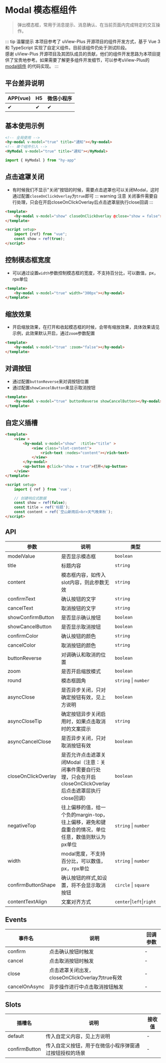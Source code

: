 # Modal 模态框组件
> 弹出模态框，常用于消息提示、消息确认、在当前页面内完成特定的交互操作。

::: tip 温馨提示
本项目参考了 uView-Plus 开源项目的组件开发方式，基于 Vue 3 和 TypeScript 实现了自定义组件。目前该组件仍处于测试阶段。<br>
感谢 uView-Plus 开源项目及其团队成员的贡献，他们的组件开发思路为本项目提供了宝贵地参考。如果需要了解更多组件开发细节，可以参考uView-Plus的 [modal组件](https://uiadmin.net/uview-plus/components/modal.html) 的代码实现。
:::

## 平台差异说明

| APP(vue) | H5 | 微信小程序 |
|-----|----|-------|
| ✔   | ✔  | ✔     |

## 基本使用示例

```html
<!-- 全局使用 -->
<hy-modal v-model="true" title="通知"></hy-modal>
<!-- 单个组件引入 -->
<HyModal v-model="true" title="通知"></HyModal>
```
```ts
import { HyModal } from "hy-app"
```

## 点击遮罩关闭
- 有时候我们不显示"关闭"按钮的时候，需要点击遮罩也可以关闭Modal，这时通过配置`closeOnClickOverlay`为`true`即可
::: warning 注意
关闭事件需要自行处理，只会在开启closeOnClickOverlay后点击遮罩层执行close回调
:::
```html
<template>
    <hy-modal v-model="show" closeOnClickOverlay @close="show = false"></hy-modal>
</template>

<script setup>
    import {ref} from "vue";
    const show = ref(true);
</script>
```

## 控制模态框宽度
- 可以通过设置`width`参数控制模态框的宽度，不支持百分比，可以数值，px，rpx单位
```html
<template>
    <hy-modal v-model="true" width="300px"></hy-modal>
</template>
```

## 缩放效果
- 开启缩放效果，在打开和收起模态框的时候，会带有缩放效果，具体效果请见示例，此效果默认开启，通过`zoom`参数配置
```html
<template>
    <hy-modal v-model="true" :zoom="false"></hy-modal>
</template>
```

## 对调按钮
- 通过配置`buttonReverse`来对调按钮位置
- 通过配置`showCancelButton`来显示取消按钮
```html
<template>
    <hy-modal v-model="true" buttonReverse showCancelButton></hy-modal>
</template>
```

## 自定义插槽

```html
<template>
    <view >
        <hy-modal v-model="show"  :title="title" >
            <view class="slot-content">
                <rich-text :nodes="content"></rich-text>
            </view>
        </hy-modal>
        <up-button @click="show = true">打开</up-button>
    </view>
</template>

<script setup>
    import { ref } from 'vue';

    // 创建响应式数据  
    const show = ref(false);
    const title = ref('标题');
    const content = ref(`空山新雨后<br>天气晚来秋`);
</script>
```

## API

| 参数                  | 说明                                                                     | 类型                        | 默认值    |
|---------------------|------------------------------------------------------------------------|---------------------------|--------|
| modelValue          | 是否显示模态框                                                                | `boolean`                 | false  |
| title               | 标题内容	                                                                  | `string`                  | -      |
| content             | 模态框内容，如传入slot内容，则此参数无效                                                 | `string`                  | -      |
| confirmText         | 确认按钮的文字                                                                | `string`                  | 确认     |
| cancelText          | 取消按钮的文字                                                                | `string`                  | 取消     |
| showConfirmButton   | 是否显示确认按钮                                                               | `boolean`                 | true   |
| showCancelButton    | 是否显示取消按钮                                                               | `boolean`                 | false  |
| confirmColor        | 确认按钮的颜色                                                                | `string`                  | -      |
| cancelColor         | 取消按钮的颜色                                                                | `string`                  | -      |
| buttonReverse       | 对调确认和取消的位置                                                             | `boolean`                 | false  |
| zoom                | 是否开启缩放模式                                                               | `boolean`                 | true   |
| round               | 模态框圆角                                                                  | `string` \| `number`      | 16     |
| asyncClose          | 是否异步关闭，只对确定按钮有效，见上方说明                                                  | `boolean`                 | false  |
| asyncCloseTip       | 确定按钮异步关闭启用时，如果点击取消时的文案提示                                               | `string`                  | -      |
| asyncCancelClose    | 是否异步关闭，只对取消按钮有效                                                        | `boolean`                 | false  |
| closeOnClickOverlay | 是否允许点击遮罩关闭Modal（注意：关闭事件需要自行处理，只会在开启closeOnClickOverlay后点击遮罩层执行close回调） | `boolean`                 | false  |
| negativeTop         | 往上偏移的值，给一个负的margin-top，往上偏移，避免和键盘重合的情况，单位任意，数值则默认为px单位                 | `string` \| `number`      | 0      |
| width               | modal宽度，不支持百分比，可以数值，px，rpx单位                                           | `string` \| `number`      | 650rpx |
| confirmButtonShape  | 确认按钮的样式,如设置，将不会显示取消按钮                                                  | `circle` \| `square`      | -      |
| contentTextAlign    | 文案对齐方式                                                                 | `center`\|`left`\|`right` | left   |

## Events

| 事件名           | 说明                                  | 回调参数 |
|---------------|-------------------------------------|------|
| confirm       | 点击确认按钮时触发                           | -    |
| cancel        | 点击取消按钮时触发                           | -    |
| close         | 点击遮罩关闭出发，closeOnClickOverlay为true有效 | -    |
| cancelOnAsync | 异步操作进行中点击取消按钮触发                     | -    |

## Slots

| 插槽名           | 说明                          | 接收值 |
|---------------|-----------------------------|-----|
| default       | 传入自定义内容，见上方说明               | -   |
| confirmButton | 传入自定义按钮，用于在微信小程序弹窗通过按钮授权的场景 | -   |

<demo-model url="pages/components/modal/modal"></demo-model>